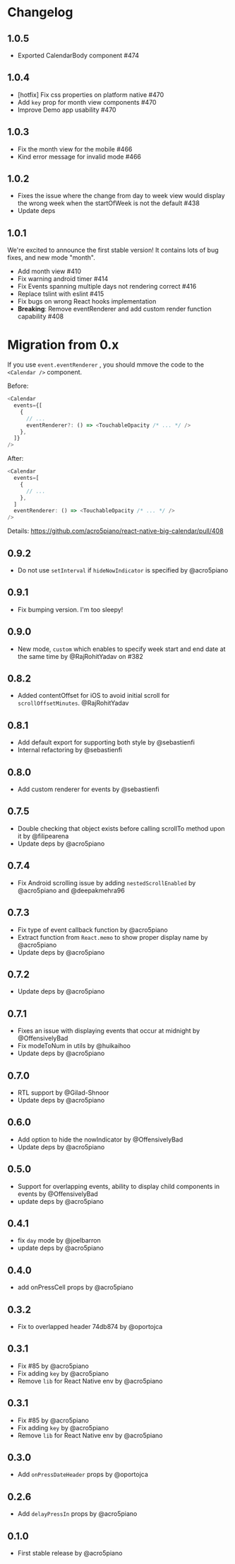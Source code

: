 # Changelog

## 1.0.5

- Exported CalendarBody component #474

## 1.0.4

- [hotfix] Fix css properties on platform native #470
- Add `key` prop for month view components #470
- Improve Demo app usability #470

## 1.0.3

- Fix the month view for the mobile #466
- Kind error message for invalid mode #466

## 1.0.2

- Fixes the issue where the change from day to week view would display the wrong week when the startOfWeek is not the default #438
- Update deps

## 1.0.1

We're excited to announce the first stable version! It contains lots of bug fixes, and new mode "month".

- Add month view #410
- Fix warning android timer #414
- Fix Events spanning multiple days not rendering correct #416
- Replace tslint with eslint #415
- Fix bugs on wrong React hooks implementation
- **Breaking**: Remove eventRenderer and add custom render function capability #408

# Migration from 0.x

If you use `event.eventRenderer` , you should mmove the code to the `<Calendar />` component.

Before:

```typescript
<Calendar
  events={[
    {
      // ...
      eventRenderer?: () => <TouchableOpacity /* ... */ />
    },
  ]}
/>
```

After:

```typescript
<Calendar
  events=[
    {
      // ...
    },
  ]
  eventRenderer: () => <TouchableOpacity /* ... */ />
/>
```

Details: https://github.com/acro5piano/react-native-big-calendar/pull/408

## 0.9.2

- Do not use `setInterval` if `hideNowIndicator` is specified by @acro5piano

## 0.9.1

- Fix bumping version. I'm too sleepy!

## 0.9.0

- New mode, `custom` which enables to specify week start and end date at the same time by @RajRohitYadav on #382

## 0.8.2

- Added contentOffset for iOS to avoid initial scroll for `scrollOffsetMinutes`. @RajRohitYadav

## 0.8.1

- Add default export for supporting both style by @sebastienfi
- Internal refactoring by @sebastienfi

## 0.8.0

- Add custom renderer for events by @sebastienfi

## 0.7.5

- Double checking that object exists before calling scrollTo method upon it by @filipearena
- Update deps by @acro5piano

## 0.7.4

- Fix Android scrolling issue by adding `nestedScrollEnabled` by @acro5piano and @deepakmehra96

## 0.7.3

- Fix type of event callback function by @acro5piano
- Extract function from `React.memo` to show proper display name by @acro5piano
- Update deps by @acro5piano

## 0.7.2

- Update deps by @acro5piano

## 0.7.1

- Fixes an issue with displaying events that occur at midnight by @OffensivelyBad
- Fix modeToNum in utils by @huikaihoo
- Update deps by @acro5piano

## 0.7.0

- RTL support by @Gilad-Shnoor
- Update deps by @acro5piano

## 0.6.0

- Add option to hide the nowIndicator by @OffensivelyBad
- Update deps by @acro5piano

## 0.5.0

- Support for overlapping events, ability to display child components in events by @OffensivelyBad
- update deps by @acro5piano

## 0.4.1

- fix `day` mode by @joelbarron
- update deps by @acro5piano

## 0.4.0

- add onPressCell props by @acro5piano

## 0.3.2

- Fix to overlapped header 74db874 by @oportojca

## 0.3.1

- Fix #85 by @acro5piano
- Fix adding `key` by @acro5piano
- Remove `lib` for React Native env by @acro5piano

## 0.3.1

- Fix #85 by @acro5piano
- Fix adding `key` by @acro5piano
- Remove `lib` for React Native env by @acro5piano

## 0.3.0

- Add `onPressDateHeader` props by @oportojca

## 0.2.6

- Add `delayPressIn` props by @acro5piano

## 0.1.0

- First stable release by @acro5piano
